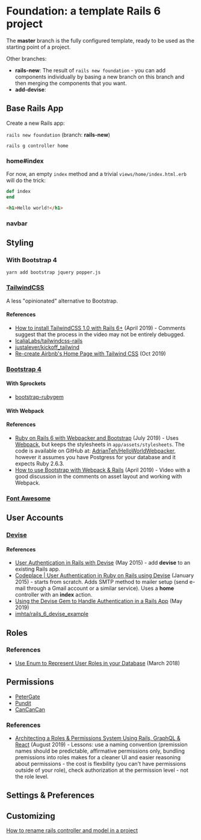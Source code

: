 # Foundation: a template Rails 6 project

The **master** branch is the fully configured template, ready to be used as the starting point of a project.

Other branches:
* **rails-new**: The result of `rails new foundation` - you can add components individually by basing a new branch on this branch and then merging the components that you want.
* **add-devise**:

## Base Rails App

Create a new Rails app:

`rails new foundation` (branch: **rails-new**)

`rails g controller home`

### home#index

For now, an empty `index` method and a trivial `views/home/index.html.erb` will do the trick:

```ruby
def index
end
```

```html
<h1>Hello world!</h1>
```

### navbar

## Styling

### With Bootstrap 4

`yarn add bootstrap jquery popper.js`

### [TailwindCSS](https://tailwindcss.com)

A less "opinionated" alternative to Bootstrap.



#### References

* [How to install TailwindCSS 1.0 with Rails 6+](https://gorails.com/episodes/tailwindcss-1-0-with-rails-6) (April 2019) - Comments suggest that the process in the video may not be entirely debugged.
* [IcaliaLabs/tailwindcss-rails](https://github.com/IcaliaLabs/tailwindcss-rails)
* [justalever/kickoff_tailwind](https://github.com/justalever/kickoff_tailwind)
* [Re-create Airbnb's Home Page with Tailwind CSS](https://www.youtube.com/watch?v=7phZqghhho0) (Oct 2019)

### [Bootstrap 4](https://getbootstrap.com)

#### With Sprockets

* [bootstrap-rubygem](https://github.com/twbs/bootstrap-rubygem)

#### With Webpack

#### References

* [Ruby on Rails 6 with Webpacker and Bootstrap](https://medium.com/@adrian_teh/ruby-on-rails-6-with-webpacker-and-bootstrap-step-by-step-guide-41b52ef4081f) (July 2019) - Uses [Webpack][], but keeps the stylesheets in `app/assets/stylesheets`.
The code is available on GitHub at: [AdrianTeh/HelloWorldWebpacker](https://github.com/AdrianTeh/HelloWorldWebpacker), however it assumes you have Postgress for your database and it expects Ruby 2.6.3.
* [How to use Bootstrap with Webpack & Rails](https://gorails.com/episodes/how-to-use-bootstrap-with-webpack-and-rails?utm_source=rubyflow&utm_medium=twitter) (April 2019) - Video with a good discussion in the comments on asset layout and working with Webpack.

[webpack]: <>

### [Font Awesome](https://fontawesome.com)

## User Accounts

### [Devise](https://github.com/heartcombo/devise)

#### References

* [User Authentication in Rails with Devise](https://www.youtube.com/watch?v=ef11ToOE4N0&list=PLGpsnWFCyASUdxcZl3AMarVRHIr05WKYV&index=12) (May 2015) - add **devise** to an existing Rails app.
* [Codeplace | User Authentication in Ruby on Rails using Devise](https://www.youtube.com/watch?v=ZEk0Jp2dThc&list=PLGpsnWFCyASUdxcZl3AMarVRHIr05WKYV&index=5) (January 2015) - starts from scratch. Adds SMTP method to mailer setup (send e-mail through a Gmail account or a similar service). Uses a **home** controller with an **index** action.
* [Using the Devise Gem to Handle Authentication in a Rails App](https://medium.com/swlh/https-medium-com-melee-santiago-using-devise-gem-to-handle-authentication-in-rails-app-538bbd231dde) (May 2019)
* [imhta/rails_6_devise_example](https://github.com/imhta/rails_6_devise_example)

## Roles

### References

* [Use Enum to Represent User Roles in your Database](https://medium.com/@stacietaylorcima/use-enum-to-represent-user-roles-in-your-database-1cd5424fb311) (March 2018)

## Permissions

* [PeterGate](https://github.com/elorest/petergate)
* [Pundit](https://github.com/varvet/pundit)
* [CanCanCan](https://github.com/CanCanCommunity/cancancan)

### References

* [Architecting a Roles & Permissions System Using Rails, GraphQL & React](https://www.atrium.co/inside-atrium/architecting-roles-permissions/) (August 2019) - Lessons: use a naming convention (premission names should be predictable, affirmative permissions only, bundling premissions into roles makes for a cleaner UI and easier reasoning about permissions - the cost is flexbility (you can't have permissions outside of your role), check authorization at the permission level - not the role level.

## Settings & Preferences

[]()

## Customizing

[How to rename rails controller and model in a project](https://stackoverflow.com/questions/11924124/how-to-rename-rails-controller-and-model-in-a-project)
